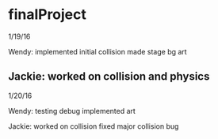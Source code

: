 # finalProject

1/19/16

Wendy:
implemented initial collision
made stage bg art

Jackie:
worked on collision and physics
---------------------------------------

1/20/16

Wendy:
testing
debug
implemented art

Jackie:
worked on collision
fixed major collision bug